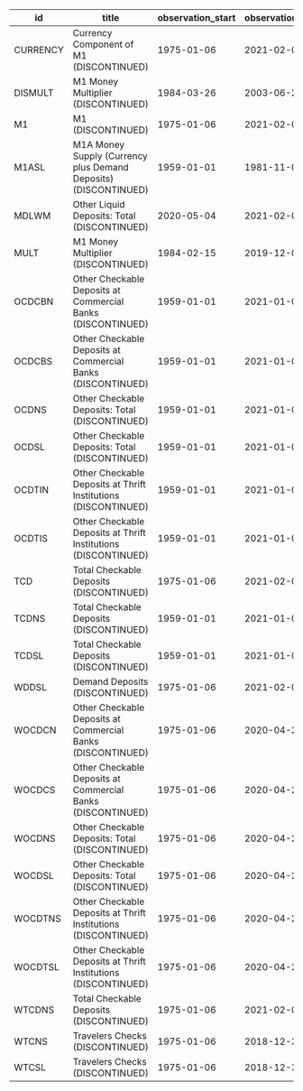 | id       | title                                                           | observation_start   | observation_end   |
|----------|-----------------------------------------------------------------|---------------------|-------------------|
| CURRENCY | Currency Component of M1 (DISCONTINUED)                         | 1975-01-06          | 2021-02-01        |
| DISMULT  | M1 Money Multiplier (DISCONTINUED)                              | 1984-03-26          | 2003-06-23        |
| M1       | M1 (DISCONTINUED)                                               | 1975-01-06          | 2021-02-01        |
| M1ASL    | M1A Money Supply (Currency plus Demand Deposits) (DISCONTINUED) | 1959-01-01          | 1981-11-01        |
| MDLWM    | Other Liquid Deposits: Total (DISCONTINUED)                     | 2020-05-04          | 2021-02-01        |
| MULT     | M1 Money Multiplier (DISCONTINUED)                              | 1984-02-15          | 2019-12-04        |
| OCDCBN   | Other Checkable Deposits at Commercial Banks (DISCONTINUED)     | 1959-01-01          | 2021-01-01        |
| OCDCBS   | Other Checkable Deposits at Commercial Banks (DISCONTINUED)     | 1959-01-01          | 2021-01-01        |
| OCDNS    | Other Checkable Deposits: Total (DISCONTINUED)                  | 1959-01-01          | 2021-01-01        |
| OCDSL    | Other Checkable Deposits: Total (DISCONTINUED)                  | 1959-01-01          | 2021-01-01        |
| OCDTIN   | Other Checkable Deposits at Thrift Institutions (DISCONTINUED)  | 1959-01-01          | 2021-01-01        |
| OCDTIS   | Other Checkable Deposits at Thrift Institutions (DISCONTINUED)  | 1959-01-01          | 2021-01-01        |
| TCD      | Total Checkable Deposits (DISCONTINUED)                         | 1975-01-06          | 2021-02-01        |
| TCDNS    | Total Checkable Deposits (DISCONTINUED)                         | 1959-01-01          | 2021-01-01        |
| TCDSL    | Total Checkable Deposits (DISCONTINUED)                         | 1959-01-01          | 2021-01-01        |
| WDDSL    | Demand Deposits (DISCONTINUED)                                  | 1975-01-06          | 2021-02-01        |
| WOCDCN   | Other Checkable Deposits at Commercial Banks (DISCONTINUED)     | 1975-01-06          | 2020-04-27        |
| WOCDCS   | Other Checkable Deposits at Commercial Banks (DISCONTINUED)     | 1975-01-06          | 2020-04-27        |
| WOCDNS   | Other Checkable Deposits: Total (DISCONTINUED)                  | 1975-01-06          | 2020-04-27        |
| WOCDSL   | Other Checkable Deposits: Total (DISCONTINUED)                  | 1975-01-06          | 2020-04-27        |
| WOCDTNS  | Other Checkable Deposits at Thrift Institutions (DISCONTINUED)  | 1975-01-06          | 2020-04-27        |
| WOCDTSL  | Other Checkable Deposits at Thrift Institutions (DISCONTINUED)  | 1975-01-06          | 2020-04-27        |
| WTCDNS   | Total Checkable Deposits (DISCONTINUED)                         | 1975-01-06          | 2021-02-01        |
| WTCNS    | Travelers Checks (DISCONTINUED)                                 | 1975-01-06          | 2018-12-31        |
| WTCSL    | Travelers Checks (DISCONTINUED)                                 | 1975-01-06          | 2018-12-31        |